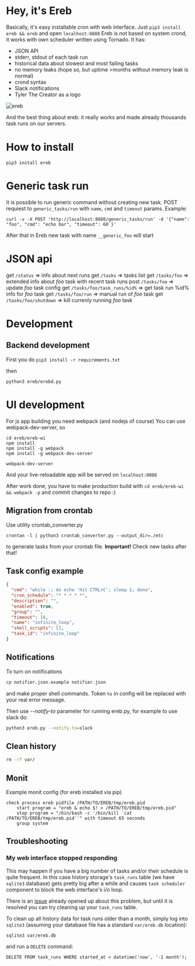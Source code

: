 # Hey, it's Ereb

Basically, it's easy installable cron with web interface. Just `pip3 install ereb && ereb` and open `localhost:8888`
Ereb is *not* based on system crond, it works with own scheduler written using Tornado.
It has:
- JSON API
- stderr, stdout of each task run
- historical data about slowest and most failing tasks
- no memory leaks (hope so, but uptime >months without memory leak is normal)
- crond syntax
- Slack notifications
- Tyler The Creator as a logo

![ereb](https://cloud.githubusercontent.com/assets/1700932/21672416/0a92d7c0-d355-11e6-9fd2-4ce8ca31aabc.png)

And the best thing about ereb: it really works and made already thousands task runs on our servers.

# How to install

`pip3 install ereb`

# Generic task run

It is possible to run generic command without creating new task.
POST requiest to `generic_tasks/run` with `name`, `cmd` and `timeout` params.
Example:
```
curl -v -X POST 'http://localhost:8888/generic_tasks/run' -d '{"name": "foo", "cmd": "echo bar", "timeout": 60 }'
```
After that in Ereb new task with name `__generic_foo` will start

# JSON api

get `/status` => info about next runs
get `/tasks` => tasks list
get `/tasks/foo` => extended info about *foo* task with recent task runs
post `/tasks/foo` => update *foo* task config
get `/tasks/foo/task_runs/%id%` => get task run %id% info for *foo* task
get `/tasks/foo/run` => manual run of *foo* task
get `/tasks/foo/shutdown` => kill currenly running *foo* task

# Development

## Backend development
First you do
`pip3 install -r requirements.txt`

then

`python3 ereb/erebd.py`

# UI development

For js app building you need webpack (and nodejs of course)
You can use webpack-dev-server, so
```
cd ereb/ereb-wi
npm install
npm install -g webpack
npm install -g webpack-dev-server

webpack-dev-server
```

And your live-reloadable app will be served on `localhost:8080`

After work done, you have to make production build with
`cd ereb/ereb-wi && webpack -p`
and commit changes to repo :)

## Migration from  crontab

Use utility crontab_converter.py

```
crontan -l | python3 crontab_converter.py --output_dir=./etc
```

to generate tasks from your crontab file.
**Important!** Check new tasks after that!

## Task config example

```json
{
  "cmd": "while :; do echo 'Hit CTRL+C'; sleep 1; done",
  "cron_schedule": "* * * * *",
  "description": "",
  "enabled": true,
  "group": "",
  "timeout": 10,
  "name": "infinite_loop",
  "shell_scripts": [],
  "task_id": "infinite_loop"
}
```

## Notifications

To turn on notifications
```sh
cp notifier.json.example notifier.json
```
and make proper shell commands.
Token ```%s``` in config will be replaced with your real error message.

Then use *--notify-to* parameter for running ereb.py, for example to use slack do:
```sh
python3 ereb.py --notify-to=slack
```

## Clean history

```sh
rm -rf var/
```

## Monit

Example monit config (for ereb installed via pip)

```
check process ereb pidfile /PATH/TO/EREB/tmp/ereb.pid
    start program = "ereb & echo $! > /PATH/TO/EREB/tmp/ereb.pid"
    stop program = "/bin/bash -c '/bin/kill `cat /PATH/TO/EREB/tmp/ereb.pid`'" with timeout 65 seconds
    group system
```

## Troubleshooting

### My web interface stopped responding

This may happen if you have a big number of tasks and/or their schedule is quite frequent.
In this case history storage's `task_runs` table (we have `sqlite3` database) gets pretty big
after a while and causes `task scheduler` component to block the web interface's i/o loop.

There is an [issue](https://github.com/KosyanMedia/ereb/issues/41) already opened up about this
problem, but until it is resolved you can try cleaning up your `task_runs` table.

To clean up all history data for task runs older than a month, simply log into `sqlite3` (assuming
your database file has a standard `var/ereb.db` location):

```
sqlite3 var/ereb.db
```
and run a `DELETE` command:
```
DELETE FROM task_runs WHERE started_at < datetime('now', '-1 month');
```
